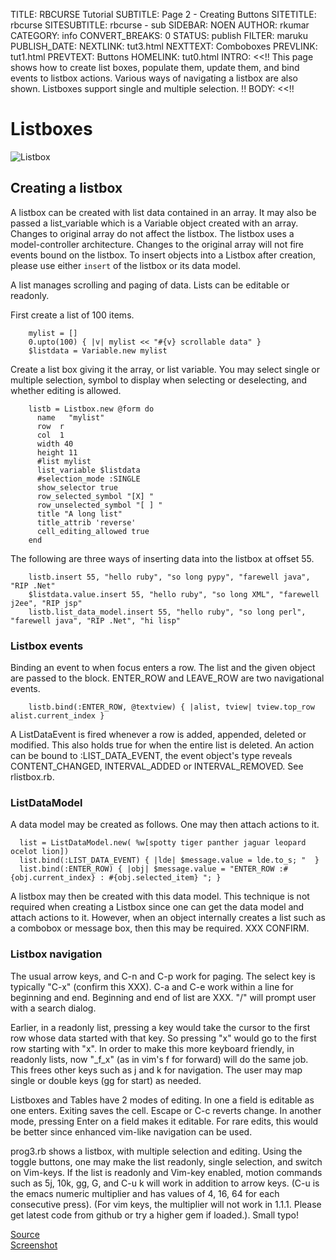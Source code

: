 TITLE: RBCURSE Tutorial
SUBTITLE: Page 2 - Creating Buttons
SITETITLE: rbcurse
SITESUBTITLE: rbcurse - sub
SIDEBAR: NOEN
AUTHOR: rkumar
CATEGORY: info
CONVERT_BREAKS: 0
STATUS: publish
FILTER: maruku
PUBLISH_DATE:
NEXTLINK: tut3.html
NEXTTEXT: Comboboxes
PREVLINK: tut1.html
PREVTEXT: Buttons
HOMELINK: tut0.html
INTRO: <<!!
This page shows how to create list boxes, populate them, update them, and bind events to listbox actions.
Various ways of navigating a listbox are also shown. Listboxes support single and multiple selection.
!!
BODY: <<!!

# Listboxes

![Listbox](http://www.benegal.org/files/screen/nc_list_edit.png)

## Creating a listbox

A listbox can be created with list data contained in an array. It may also be passed a list_variable which is a Variable object created with an array. Changes to original array do not affect the listbox. The listbox uses a model-controller architecture. Changes to the original array will not fire events bound on the listbox. To insert objects into a Listbox after creation, please use either `insert` of the listbox or its data model. 

A list manages scrolling and paging of data. Lists can be editable or readonly.

First create a list of 100 items.

        mylist = []
        0.upto(100) { |v| mylist << "#{v} scrollable data" }
        $listdata = Variable.new mylist

Create a list box giving it the array, or list variable. You may select single or multiple selection, symbol to display when selecting or deselecting, and whether editing is allowed.


        listb = Listbox.new @form do
          name   "mylist" 
          row  r 
          col  1 
          width 40
          height 11
          #list mylist
          list_variable $listdata
          #selection_mode :SINGLE
          show_selector true
          row_selected_symbol "[X] "
          row_unselected_symbol "[ ] "
          title "A long list"
          title_attrib 'reverse'
          cell_editing_allowed true
        end

The following are three ways of inserting data into the listbox at offset 55.

        listb.insert 55, "hello ruby", "so long pypy", "farewell java", "RIP .Net"
        $listdata.value.insert 55, "hello ruby", "so long XML", "farewell j2ee", "RIP jsp"
        listb.list_data_model.insert 55, "hello ruby", "so long perl", "farewell java", "RIP .Net", "hi lisp"


### Listbox events

Binding an event to when focus enters a row. The list and the given object are passed to the block. ENTER_ROW and LEAVE_ROW are two navigational events.

        listb.bind(:ENTER_ROW, @textview) { |alist, tview| tview.top_row alist.current_index }

A ListDataEvent is fired whenever a row is added, appended, deleted or modified. This also holds true for when the entire list is deleted. An action can be bound to :LIST_DATA_EVENT, the event object's type reveals CONTENT_CHANGED, INTERVAL_ADDED or INTERVAL_REMOVED. See rlistbox.rb.

### ListDataModel

A data model may be created as follows. One may then attach actions to it.

      list = ListDataModel.new( %w[spotty tiger panther jaguar leopard ocelot lion])
      list.bind(:LIST_DATA_EVENT) { |lde| $message.value = lde.to_s; "  } 
      list.bind(:ENTER_ROW) { |obj| $message.value = "ENTER_ROW :#{obj.current_index} : #{obj.selected_item} "; }

A listbox may then be created with this data model. This technique is not required when creating a Listbox since one can get the data model and attach actions to it. However, when an object internally creates a list such as a combobox or message box, then this may be required. XXX CONFIRM.

### Listbox navigation

The usual arrow keys, and C-n and C-p work for paging. The select key is typically "C-x" (confirm this XXX). C-a and C-e work within a line for beginning and end. Beginning and end of list are XXX. "/" will prompt user with a search dialog.

Earlier, in a readonly list, pressing a key would take the cursor to the first row whose data started with that key. So pressing "x" would go to the first row starting with "x". In order to make this more keyboard friendly, in readonly lists, now "_f_x" (as in vim's f for forward) will do the same job. This frees other keys such as j and k for navigation. The user may map single or double keys (gg for start) as needed.


Listboxes and Tables have 2 modes of editing. In one a field is editable as one enters. Exiting saves the cell. Escape or C-c reverts change. In another mode, pressing Enter on a field makes it editable. For rare edits, this would be better since enhanced vim-like navigation can be used. 

prog3.rb shows a listbox, with multiple selection and editing. Using the toggle buttons, one may make the list readonly, single selection, and switch on Vim-keys. If the list is readonly and Vim-key enabled, motion commands such as 5j, 10k, gg, G, and C-u k will work in addition to arrow keys. (C-u is the emacs numeric multiplier and has values of 4, 16, 64 for each consecutive press). (For vim keys, the multiplier will not work in 1.1.1. Please get latest code from github or try a higher gem if loaded.). Small typo!


[Source](prog3.rb)  
[Screenshot](prog3.png) 
